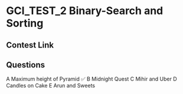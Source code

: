 # GCI_TEST_2 Binary-Search and Sorting

## Contest Link 

## Questions
A	Maximum height of Pyramid ✅
B	Midnight Quest
C	Mihir and Uber
D	Candles on Cake
E	Arun and Sweets